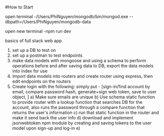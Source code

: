 #How to Start

open terminal
-/Users/PhiNguyen/mongodb/bin/mongod.exe --dbpath=/Users/PhiNguyen/mongodb-data      

open new terminal
-npm run dev


basics of full stack web app
1) set up a DB to test on
2) set up a postman to test endpoints
3) make data models with mongoose and using a schema to perform operations before and after saving data to DB, export the data models into index for use
4) Import data models into routers and create router using express, then edit endpoints on the routers
5) Create login with the following: simply put - 
    [sign-in/find account by email, compare password hash, generate+sign web token, save to user object, ]
    a) Make sure emails are unique
    b) Use schema static function to provide router with a lookup function that searches DB for the account, also runs the password through a compare function that returns the user's information
    c) run that static function in the router and make it send back the user info 
    d) download and implement jsonwebtoken npm module by creating and saving tokens to the user model
       upon sign-up and log-in
    e) 
